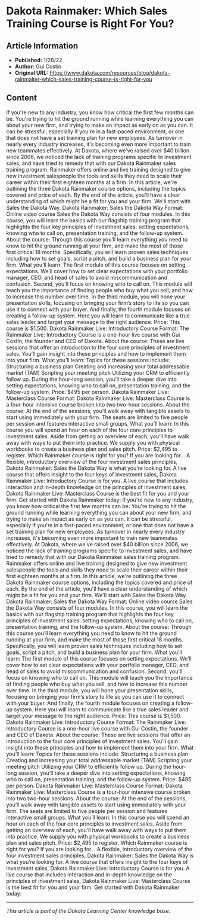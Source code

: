 # Dakota Rainmaker: Which Sales Training Course is Right For You?

## Article Information
- **Published:** 1/28/22
- **Author:** Gui Costin
- **Original URL:** https://www.dakota.com/resources/blog/dakota-rainmaker-which-sales-training-course-is-right-for-you

## Content

If you're new to any industry, you know how critical the first few months can be. You're trying to hit the ground running while learning everything you can about your new firm, and trying to make an impact as early on as you can. It can be stressful, especially if you're in a fast-paced environment, or one that does not have a set training plan for new employees. As turnover in nearly every industry increases, it's becoming even more important to train new teammates effectively. At Dakota, where we've raised over $40 billion since 2006, we noticed the lack of training programs specific to investment sales, and have tried to remedy that with our Dakota Rainmaker sales training program. Rainmaker offers online and live training designed to give new investment salespeople the tools and skills they need to scale their career within their first eighteen months at a firm. In this article, we're outlining the three Dakota Rainmaker course options, including the topics covered and price of each. By the end of the article, you'll have a clear understanding of which might be a fit for you and your firm. We'll start with Sales the Dakota Way. Dakota Rainmaker: Sales the Dakota Way Format: Online video course Sales the Dakota Way consists of four modules. In this course, you will learn the basics with our flagship training program that highlights the four key principles of investment sales: setting expectations, knowing who to call on, presentation training, and the follow-up system. About the course: Through this course you’ll learn everything you need to know to hit the ground running at your firm, and make the most of those first critical 18 months. Specifically, you will learn proven sales techniques including how to set goals, script a pitch, and build a business plan for your firm. What you’ll learn: The first module of this course focuses on setting expectations. We’ll cover how to set clear expectations with your portfolio manager, CEO, and head of sales to avoid miscommunication and confusion. Second, you'll focus on knowing who to call on. This module will teach you the importance of finding people who buy what you sell, and how to increase this number over time. In the third module, you will hone your presentation skills, focusing on bringing your firm’s story to life so you can use it to connect with your buyer. And finally, the fourth module focuses on creating a follow-up system. Here you will learn to communicate like a true sales leader and target your message to the right audience. Price: This course is $1,500. Dakota Rainmaker Live: Introductory Course Format: The Rainmaker Live: Introductory Course is a one-hour live course with Gui Costin, the founder and CEO of Dakota. About the course: These are live sessions that offer an introduction to the four core principles of investment sales. You’ll gain insight into these principles and how to implement them into your firm. What you’ll learn: Topics for these sessions include: Structuring a business plan Creating and increasing your total addressable market (TAM) Scripting your meeting pitch Utilizing your CRM to efficiently follow up. During the hour-long session, you’ll take a deeper dive into setting expectations, knowing who to call on, presentation training, and the follow-up system. Price: $495 per person. Dakota Rainmaker Live: Masterclass Course Format: Dakota Rainmaker Live: Masterclass Course is a four-hour intensive course broken into two two-hour sessions. About the course: At the end of the sessions, you’ll walk away with tangible assets to start using immediately with your firm. The seats are limited to five people per session and features interactive small groups. What you’ll learn: In this course you will spend an hour on each of the four core principles to investment sales. Aside from getting an overview of each, you’ll have walk away with ways to put them into practice. We supply you with physical workbooks to create a business plan and sales pitch. Price: $2,495 to register. Which Rainmaker course is right for you? If you are looking for… A flexible, introductory overview of the four investment sales principles, Dakota Rainmaker: Sales the Dakota Way is what you’re looking for. A live course that offers insight to the four keys of investment sales, Dakota Rainmaker Live: Introductory Course is for you. A live course that includes interaction and in-depth knowledge on the principles of investment sales, Dakota Rainmaker Live: Masterclass Course is the best fit for you and your firm. Get started with Dakota Rainmaker today: If you're new to any industry, you know how critical the first few months can be. You're trying to hit the ground running while learning everything you can about your new firm, and trying to make an impact as early on as you can. It can be stressful, especially if you're in a fast-paced environment, or one that does not have a set training plan for new employees. As turnover in nearly every industry increases, it's becoming even more important to train new teammates effectively. At Dakota, where we've raised over $40 billion since 2006, we noticed the lack of training programs specific to investment sales, and have tried to remedy that with our Dakota Rainmaker sales training program. Rainmaker offers online and live training designed to give new investment salespeople the tools and skills they need to scale their career within their first eighteen months at a firm. In this article, we're outlining the three Dakota Rainmaker course options, including the topics covered and price of each. By the end of the article, you'll have a clear understanding of which might be a fit for you and your firm. We'll start with Sales the Dakota Way. Dakota Rainmaker: Sales the Dakota Way Format: Online video course Sales the Dakota Way consists of four modules. In this course, you will learn the basics with our flagship training program that highlights the four key principles of investment sales: setting expectations, knowing who to call on, presentation training, and the follow-up system. About the course: Through this course you’ll learn everything you need to know to hit the ground running at your firm, and make the most of those first critical 18 months. Specifically, you will learn proven sales techniques including how to set goals, script a pitch, and build a business plan for your firm. What you’ll learn: The first module of this course focuses on setting expectations. We’ll cover how to set clear expectations with your portfolio manager, CEO, and head of sales to avoid miscommunication and confusion. Second, you'll focus on knowing who to call on. This module will teach you the importance of finding people who buy what you sell, and how to increase this number over time. In the third module, you will hone your presentation skills, focusing on bringing your firm’s story to life so you can use it to connect with your buyer. And finally, the fourth module focuses on creating a follow-up system. Here you will learn to communicate like a true sales leader and target your message to the right audience. Price: This course is $1,500. Dakota Rainmaker Live: Introductory Course Format: The Rainmaker Live: Introductory Course is a one-hour live course with Gui Costin, the founder and CEO of Dakota. About the course: These are live sessions that offer an introduction to the four core principles of investment sales. You’ll gain insight into these principles and how to implement them into your firm. What you’ll learn: Topics for these sessions include: Structuring a business plan Creating and increasing your total addressable market (TAM) Scripting your meeting pitch Utilizing your CRM to efficiently follow up. During the hour-long session, you’ll take a deeper dive into setting expectations, knowing who to call on, presentation training, and the follow-up system. Price: $495 per person. Dakota Rainmaker Live: Masterclass Course Format: Dakota Rainmaker Live: Masterclass Course is a four-hour intensive course broken into two two-hour sessions. About the course: At the end of the sessions, you’ll walk away with tangible assets to start using immediately with your firm. The seats are limited to five people per session and features interactive small groups. What you’ll learn: In this course you will spend an hour on each of the four core principles to investment sales. Aside from getting an overview of each, you’ll have walk away with ways to put them into practice. We supply you with physical workbooks to create a business plan and sales pitch. Price: $2,495 to register. Which Rainmaker course is right for you? If you are looking for… A flexible, introductory overview of the four investment sales principles, Dakota Rainmaker: Sales the Dakota Way is what you’re looking for. A live course that offers insight to the four keys of investment sales, Dakota Rainmaker Live: Introductory Course is for you. A live course that includes interaction and in-depth knowledge on the principles of investment sales, Dakota Rainmaker Live: Masterclass Course is the best fit for you and your firm. Get started with Dakota Rainmaker today:

---

*This article is part of the Dakota Learning Center knowledge base.*